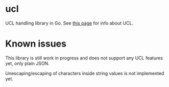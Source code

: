 ucl
===

UCL handling library in Go. See
[this page](https://rspamd.com/doc/configuration/ucl.html) for info about UCL.

Known issues
============

This library is still work in progress and does not support any UCL features
yet, only plain JSON.

Unescaping/escaping of characters inside string values is not implemented yet.
